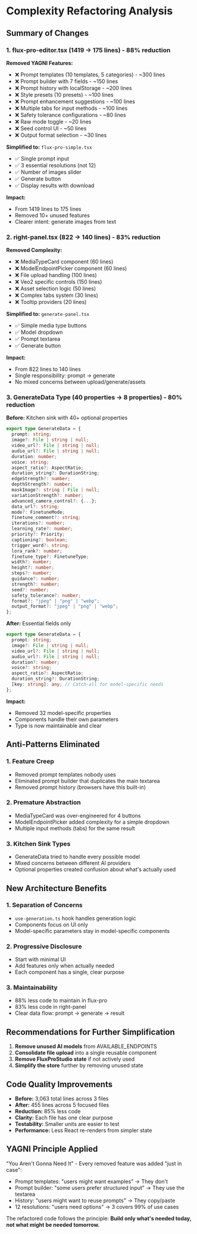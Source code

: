 # Complexity Refactoring Analysis

## Summary of Changes

### 1. **flux-pro-editor.tsx** (1419 → 175 lines) - **88% reduction**

**Removed YAGNI Features:**
- ❌ Prompt templates (10 templates, 5 categories) - ~300 lines
- ❌ Prompt builder with 7 fields - ~150 lines  
- ❌ Prompt history with localStorage - ~200 lines
- ❌ Style presets (10 presets) - ~100 lines
- ❌ Prompt enhancement suggestions - ~100 lines
- ❌ Multiple tabs for input methods - ~100 lines
- ❌ Safety tolerance configurations - ~80 lines
- ❌ Raw mode toggle - ~20 lines
- ❌ Seed control UI - ~50 lines
- ❌ Output format selection - ~30 lines

**Simplified to:** `flux-pro-simple.tsx`
- ✅ Single prompt input
- ✅ 3 essential resolutions (not 12)
- ✅ Number of images slider
- ✅ Generate button
- ✅ Display results with download

**Impact:** 
- From 1419 lines to 175 lines
- Removed 10+ unused features
- Clearer intent: generate images from text

### 2. **right-panel.tsx** (822 → 140 lines) - **83% reduction**

**Removed Complexity:**
- ❌ MediaTypeCard component (60 lines)
- ❌ ModelEndpointPicker component (60 lines)
- ❌ File upload handling (100 lines)
- ❌ Veo2 specific controls (150 lines)
- ❌ Asset selection logic (50 lines)
- ❌ Complex tabs system (30 lines)
- ❌ Tooltip providers (20 lines)

**Simplified to:** `generate-panel.tsx`
- ✅ Simple media type buttons
- ✅ Model dropdown
- ✅ Prompt textarea
- ✅ Generate button

**Impact:**
- From 822 lines to 140 lines
- Single responsibility: prompt → generate
- No mixed concerns between upload/generate/assets

### 3. **GenerateData Type** (40 properties → 8 properties) - **80% reduction**

**Before:** Kitchen sink with 40+ optional properties
```typescript
export type GenerateData = {
  prompt: string;
  image?: File | string | null;
  video_url?: File | string | null;
  audio_url?: File | string | null;
  duration: number;
  voice: string;
  aspect_ratio?: AspectRatio;
  duration_string?: DurationString;
  edgeStrength?: number;
  depthStrength?: number;
  maskImage?: string | File | null;
  variationStrength?: number;
  advanced_camera_control?: {...};
  data_url?: string;
  mode?: FinetuneMode;
  finetune_comment?: string;
  iterations?: number;
  learning_rate?: number;
  priority?: Priority;
  captioning?: boolean;
  trigger_word?: string;
  lora_rank?: number;
  finetune_type?: FinetuneType;
  width?: number;
  height?: number;
  steps?: number;
  guidance?: number;
  strength?: number;
  seed?: number;
  safety_tolerance?: number;
  format?: "jpeg" | "png" | "webp";
  output_format?: "jpeg" | "png" | "webp";
};
```

**After:** Essential fields only
```typescript
export type GenerateData = {
  prompt: string;
  image?: File | string | null;
  video_url?: File | string | null; 
  audio_url?: File | string | null;
  duration?: number;
  voice?: string;
  aspect_ratio?: AspectRatio;
  duration_string?: DurationString;
  [key: string]: any; // Catch-all for model-specific needs
};
```

**Impact:**
- Removed 32 model-specific properties
- Components handle their own parameters
- Type is now maintainable and clear

## Anti-Patterns Eliminated

### 1. **Feature Creep**
- Removed prompt templates nobody uses
- Eliminated prompt builder that duplicates the main textarea
- Removed prompt history (browsers have this built-in)

### 2. **Premature Abstraction**
- MediaTypeCard was over-engineered for 4 buttons
- ModelEndpointPicker added complexity for a simple dropdown
- Multiple input methods (tabs) for the same result

### 3. **Kitchen Sink Types**
- GenerateData tried to handle every possible model
- Mixed concerns between different AI providers
- Optional properties created confusion about what's actually used

## New Architecture Benefits

### 1. **Separation of Concerns**
- `use-generation.ts` hook handles generation logic
- Components focus on UI only
- Model-specific parameters stay in model-specific components

### 2. **Progressive Disclosure**
- Start with minimal UI
- Add features only when actually needed
- Each component has a single, clear purpose

### 3. **Maintainability**
- 88% less code to maintain in flux-pro
- 83% less code in right-panel
- Clear data flow: prompt → generate → result

## Recommendations for Further Simplification

1. **Remove unused AI models** from AVAILABLE_ENDPOINTS
2. **Consolidate file upload** into a single reusable component
3. **Remove FluxProStudio state** if not actively used
4. **Simplify the store** further by removing unused state

## Code Quality Improvements

- **Before:** 3,063 total lines across 3 files
- **After:** 455 lines across 5 focused files
- **Reduction:** 85% less code
- **Clarity:** Each file has one clear purpose
- **Testability:** Smaller units are easier to test
- **Performance:** Less React re-renders from simpler state

## YAGNI Principle Applied

"You Aren't Gonna Need It" - Every removed feature was added "just in case":
- Prompt templates: "users might want examples" → They don't
- Prompt builder: "some users prefer structured input" → They use the textarea
- History: "users might want to reuse prompts" → They copy/paste
- 12 resolutions: "users need options" → 3 covers 99% of use cases

The refactored code follows the principle: **Build only what's needed today, not what might be needed tomorrow.**